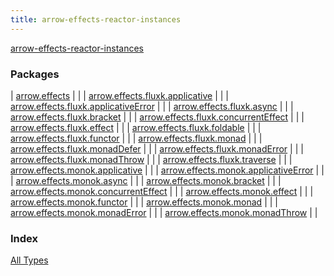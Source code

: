 ```yaml
---
title: arrow-effects-reactor-instances
---
```


[arrow-effects-reactor-instances](./index.html)

### Packages

| [arrow.effects](arrow.effects/index.html) |  |
| [arrow.effects.fluxk.applicative](arrow.effects.fluxk.applicative/index.html) |  |
| [arrow.effects.fluxk.applicativeError](arrow.effects.fluxk.applicative-error/index.html) |  |
| [arrow.effects.fluxk.async](arrow.effects.fluxk.async/index.html) |  |
| [arrow.effects.fluxk.bracket](arrow.effects.fluxk.bracket/index.html) |  |
| [arrow.effects.fluxk.concurrentEffect](arrow.effects.fluxk.concurrent-effect/index.html) |  |
| [arrow.effects.fluxk.effect](arrow.effects.fluxk.effect/index.html) |  |
| [arrow.effects.fluxk.foldable](arrow.effects.fluxk.foldable/index.html) |  |
| [arrow.effects.fluxk.functor](arrow.effects.fluxk.functor/index.html) |  |
| [arrow.effects.fluxk.monad](arrow.effects.fluxk.monad/index.html) |  |
| [arrow.effects.fluxk.monadDefer](arrow.effects.fluxk.monad-defer/index.html) |  |
| [arrow.effects.fluxk.monadError](arrow.effects.fluxk.monad-error/index.html) |  |
| [arrow.effects.fluxk.monadThrow](arrow.effects.fluxk.monad-throw/index.html) |  |
| [arrow.effects.fluxk.traverse](arrow.effects.fluxk.traverse/index.html) |  |
| [arrow.effects.monok.applicative](arrow.effects.monok.applicative/index.html) |  |
| [arrow.effects.monok.applicativeError](arrow.effects.monok.applicative-error/index.html) |  |
| [arrow.effects.monok.async](arrow.effects.monok.async/index.html) |  |
| [arrow.effects.monok.bracket](arrow.effects.monok.bracket/index.html) |  |
| [arrow.effects.monok.concurrentEffect](arrow.effects.monok.concurrent-effect/index.html) |  |
| [arrow.effects.monok.effect](arrow.effects.monok.effect/index.html) |  |
| [arrow.effects.monok.functor](arrow.effects.monok.functor/index.html) |  |
| [arrow.effects.monok.monad](arrow.effects.monok.monad/index.html) |  |
| [arrow.effects.monok.monadError](arrow.effects.monok.monad-error/index.html) |  |
| [arrow.effects.monok.monadThrow](arrow.effects.monok.monad-throw/index.html) |  |

### Index

[All Types](alltypes/index.html)